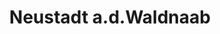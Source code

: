 ---
title: Neustadt a.d.Waldnaab
url: /neustadt-a-d-waldnaab/
latitude: 49.731
longitude: 12.172
---